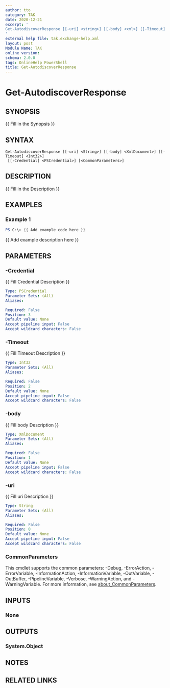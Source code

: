 ```yaml
---
author: tto
category: TAK
date: 2020-12-21
excerpt: '
Get-AutodiscoverResponse [[-uri] <string>] [[-body] <xml>] [[-Timeout] <int>] [[-Credential] <pscredential>] [<CommonParameters>]
'
external help file: tak.exchange-help.xml
layout: post
Module Name: TAK
online version:
schema: 2.0.0
tags: OnlineHelp PowerShell
title: Get-AutodiscoverResponse
---
```


# Get-AutodiscoverResponse

## SYNOPSIS
{{ Fill in the Synopsis }}

## SYNTAX

```
Get-AutodiscoverResponse [[-uri] <String>] [[-body] <XmlDocument>] [[-Timeout] <Int32>]
 [[-Credential] <PSCredential>] [<CommonParameters>]
```

## DESCRIPTION
{{ Fill in the Description }}

## EXAMPLES

### Example 1
```powershell
PS C:\> {{ Add example code here }}
```

{{ Add example description here }}

## PARAMETERS

### -Credential
{{ Fill Credential Description }}

```yaml
Type: PSCredential
Parameter Sets: (All)
Aliases:

Required: False
Position: 3
Default value: None
Accept pipeline input: False
Accept wildcard characters: False
```

### -Timeout
{{ Fill Timeout Description }}

```yaml
Type: Int32
Parameter Sets: (All)
Aliases:

Required: False
Position: 2
Default value: None
Accept pipeline input: False
Accept wildcard characters: False
```

### -body
{{ Fill body Description }}

```yaml
Type: XmlDocument
Parameter Sets: (All)
Aliases:

Required: False
Position: 1
Default value: None
Accept pipeline input: False
Accept wildcard characters: False
```

### -uri
{{ Fill uri Description }}

```yaml
Type: String
Parameter Sets: (All)
Aliases:

Required: False
Position: 0
Default value: None
Accept pipeline input: False
Accept wildcard characters: False
```

### CommonParameters
This cmdlet supports the common parameters: -Debug, -ErrorAction, -ErrorVariable, -InformationAction, -InformationVariable, -OutVariable, -OutBuffer, -PipelineVariable, -Verbose, -WarningAction, and -WarningVariable. For more information, see [about_CommonParameters](http://go.microsoft.com/fwlink/?LinkID=113216).

## INPUTS

### None

## OUTPUTS

### System.Object
## NOTES

## RELATED LINKS
